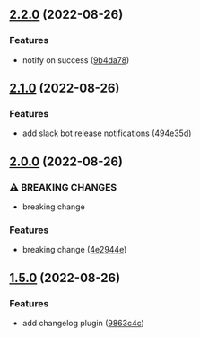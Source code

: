 ## [2.2.0](https://github.com/rthewhite/semantic-release-testing/compare/v2.1.0...v2.2.0) (2022-08-26)


### Features

* notify on success ([9b4da78](https://github.com/rthewhite/semantic-release-testing/commit/9b4da78af9d84720ca534967fdfb7297b7acf76a))

## [2.1.0](https://github.com/rthewhite/semantic-release-testing/compare/v2.0.0...v2.1.0) (2022-08-26)


### Features

* add slack bot release notifications ([494e35d](https://github.com/rthewhite/semantic-release-testing/commit/494e35dc720c697e30e134cca17f19a6436edbba))

## [2.0.0](https://github.com/rthewhite/semantic-release-testing/compare/v1.5.0...v2.0.0) (2022-08-26)


### ⚠ BREAKING CHANGES

* breaking change

### Features

* breaking change ([4e2944e](https://github.com/rthewhite/semantic-release-testing/commit/4e2944e1fa8eb8625cf0fe0c0746fd152096fbff))

## [1.5.0](https://github.com/rthewhite/semantic-release-testing/compare/v1.4.0...v1.5.0) (2022-08-26)


### Features

* add changelog plugin ([9863c4c](https://github.com/rthewhite/semantic-release-testing/commit/9863c4cd4917c66d118909e225fee35401d4e3d8))
